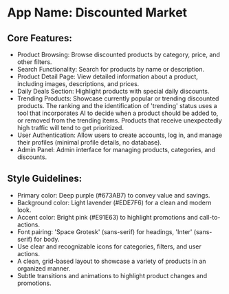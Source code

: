 # **App Name**: Discounted Market

## Core Features:

- Product Browsing: Browse discounted products by category, price, and other filters.
- Search Functionality: Search for products by name or description.
- Product Detail Page: View detailed information about a product, including images, descriptions, and prices.
- Daily Deals Section: Highlight products with special daily discounts.
- Trending Products: Showcase currently popular or trending discounted products. The ranking and the identification of 'trending' status uses a tool that incorporates AI to decide when a product should be added to, or removed from the trending items. Products that receive unexpectedly high traffic will tend to get prioritized.
- User Authentication: Allow users to create accounts, log in, and manage their profiles (minimal profile details, no database).
- Admin Panel: Admin interface for managing products, categories, and discounts.

## Style Guidelines:

- Primary color: Deep purple (#673AB7) to convey value and savings.
- Background color: Light lavender (#EDE7F6) for a clean and modern look.
- Accent color: Bright pink (#E91E63) to highlight promotions and call-to-actions.
- Font pairing: 'Space Grotesk' (sans-serif) for headings, 'Inter' (sans-serif) for body.
- Use clear and recognizable icons for categories, filters, and user actions.
- A clean, grid-based layout to showcase a variety of products in an organized manner.
- Subtle transitions and animations to highlight product changes and promotions.